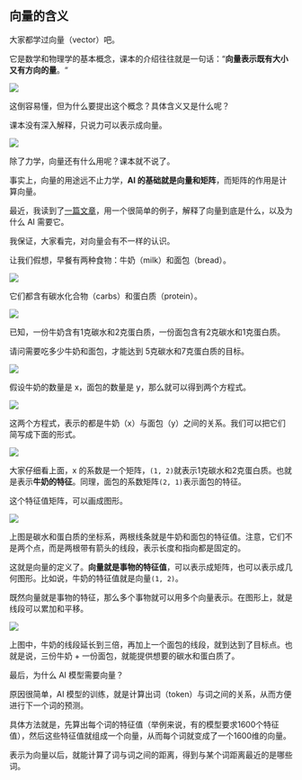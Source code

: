 ## 向量的含义

大家都学过向量（vector）吧。

它是数学和物理学的基本概念，课本的介绍往往就是一句话：“**向量表示既有大小又有方向的量**。“

![](https://cdn.beekka.com/blogimg/asset/202510/bg2025101202.webp)

这倒容易懂，但为什么要提出这个概念？具体含义又是什么呢？

课本没有深入解释，只说力可以表示成向量。

![](https://cdn.beekka.com/blogimg/asset/202510/bg2025101203.webp)

除了力学，向量还有什么用呢？课本就不说了。

事实上，向量的用途远不止力学，**AI 的基础就是向量和矩阵**，而矩阵的作用是计算向量。

最近，我读到了[一篇文章](https://www.ducktyped.org/p/an-illustrated-introduction-to-linear)，用一个很简单的例子，解释了向量到底是什么，以及为什么 AI 需要它。

我保证，大家看完，对向量会有不一样的认识。

让我们假想，早餐有两种食物：牛奶（milk）和面包（bread）。

![](https://cdn.beekka.com/blogimg/asset/202510/bg2025101204.webp)

它们都含有碳水化合物（carbs）和蛋白质（protein）。

![](https://cdn.beekka.com/blogimg/asset/202510/bg2025101205.webp)

已知，一份牛奶含有1克碳水和2克蛋白质，一份面包含有2克碳水和1克蛋白质。

请问需要吃多少牛奶和面包，才能达到 5克碳水和7克蛋白质的目标。

![](https://cdn.beekka.com/blogimg/asset/202510/bg2025101206.webp)

假设牛奶的数量是 x，面包的数量是 y，那么就可以得到两个方程式。

![](https://cdn.beekka.com/blogimg/asset/202510/bg2025101207.webp)

这两个方程式，表示的都是牛奶（x）与面包（y）之间的关系。我们可以把它们简写成下面的形式。

![](https://cdn.beekka.com/blogimg/asset/202510/bg2025101208.webp)

大家仔细看上面，x 的系数是一个矩阵，`(1, 2)`就表示1克碳水和2克蛋白质。也就是表示**牛奶的特征**。同理，面包的系数矩阵`(2, 1)`表示面包的特征。

这个特征值矩阵，可以画成图形。

![](https://cdn.beekka.com/blogimg/asset/202510/bg2025101209.webp)

上图是碳水和蛋白质的坐标系，两根线条就是牛奶和面包的特征值。注意，它们不是两个点，而是两根带有箭头的线段，表示长度和指向都是固定的。

这就是向量的定义了。**向量就是事物的特征值**，可以表示成矩阵，也可以表示成几何图形。比如说，牛奶的特征值就是向量`(1, 2)`。

既然向量就是事物的特征，那么多个事物就可以用多个向量表示。在图形上，就是线段可以累加和平移。

![](https://cdn.beekka.com/blogimg/asset/202510/bg2025101210.webp)

上图中，牛奶的线段延长到三倍，再加上一个面包的线段，就到达到了目标点。也就是说，三份牛奶 + 一份面包，就能提供想要的碳水和蛋白质了。

最后，为什么 AI 模型需要向量？

原因很简单，AI 模型的训练，就是计算出词（token）与词之间的关系，从而方便进行下一个词的预测。

具体方法就是，先算出每个词的特征值（举例来说，有的模型要求1600个特征值），然后这些特征值就组成一个向量，从而每个词就变成了一个1600维的向量。

表示为向量以后，就能计算了词与词之间的距离，得到与某个词距离最近的是哪些词。
